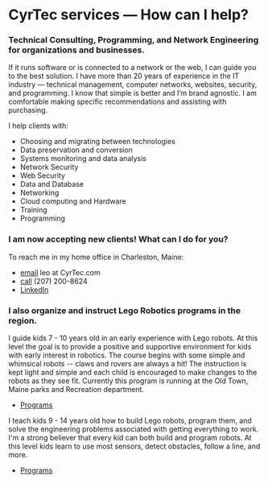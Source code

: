 # CyrTec services — How can I help?

### Technical Consulting, Programming, and Network Engineering for organizations and businesses.
If it runs software or is connected to a network or the web, I can guide you to the best solution.  I have more than 20 years of experience in the IT industry — technical management, computer networks, websites, security, and programming.  I know that simple is better and I’m brand agnostic.  I am comfortable making specific recommendations and assisting with purchasing.

I help clients with:
- Choosing and migrating between technologies
- Data preservation and conversion
- Systems monitoring and data analysis
- Network Security
- Web Security
- Data and Database
- Networking
- Cloud computing and Hardware
- Training
- Programming

### I am now accepting new clients!  What can I do for you?

To reach me in my home office in Charleston, Maine:
- [email](mailto:leo@CyrTec.com) leo at CyrTec.com
- [call](tel:+12072008624) (207) 200-8624
- [LinkedIn](https://www.linkedin.com/in/leoecyr/)

### I also organize and instruct Lego Robotics programs in the region.
I guide kids 7 - 10 years old in an early experience with Lego robots.  At this level the goal is to provide a positive and supportive environment for kids with early interest in robotics.  The course begins with some simple and whimsical robots -- claws and rovers are always a hit!  The instruction is kept light and simple and each child is encouraged to make changes to the robots as they see fit.  Currently this program is running at the Old Town, Maine parks and Recreation department.
- [Programs](http://www.oldtownrec.com/info/activities/program_details.aspx?ProgramID=29740)

I teach kids 9 - 14 years old how to build Lego robots, program them, and solve the engineering problems associated with getting everything to work.  I'm a strong believer that every kid can both build and program robots.  At this level kids learn to use most sensors, detect obstacles, follow a line, and more.
- [Programs](http://www.oldtownrec.com/info/activities/program_details.aspx?ProgramID=29740)

